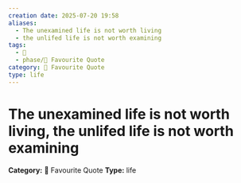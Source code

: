 ```yaml
---
creation date: 2025-07-20 19:58
aliases:
  - The unexamined life is not worth living
  - the unlifed life is not worth examining
tags:
  - 💬
  - phase/📖 Favourite Quote
category: 📖 Favourite Quote
type: life
---
```

# The unexamined life is not worth living, the unlifed life is not worth examining

**Category:** 📖 Favourite Quote
**Type:** life

